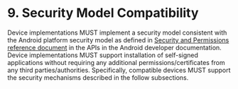 # 9\. Security Model Compatibility

Device implementations MUST implement a security model consistent with the
Android platform security model as defined in [Security and Permissions
reference document](http://developer.android.com/guide/topics/security/permissions.html)
in the APIs in the Android developer documentation. Device implementations MUST
support installation of self-signed applications without requiring any
additional permissions/certificates from any third parties/authorities.
Specifically, compatible devices MUST support the security mechanisms described
in the follow subsections.
